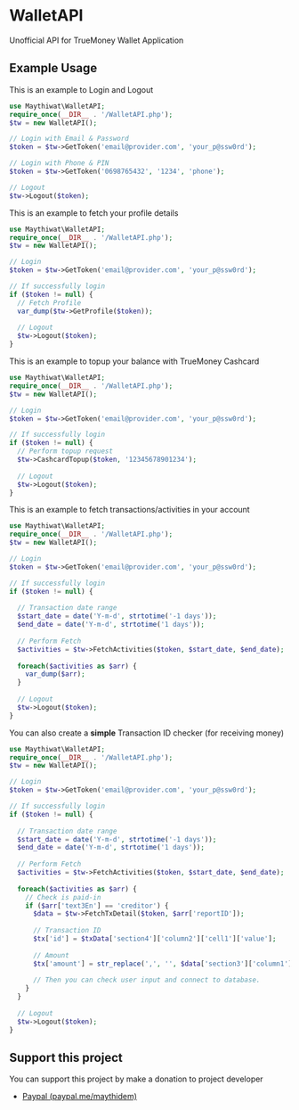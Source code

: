 # WalletAPI
Unofficial API for TrueMoney Wallet Application

## Example Usage
This is an example to Login and Logout
```php
use Maythiwat\WalletAPI;
require_once(__DIR__ . '/WalletAPI.php');
$tw = new WalletAPI();

// Login with Email & Password
$token = $tw->GetToken('email@provider.com', 'your_p@ssw0rd');

// Login with Phone & PIN
$token = $tw->GetToken('0698765432', '1234', 'phone');

// Logout
$tw->Logout($token);
```

This is an example to fetch your profile details
```php
use Maythiwat\WalletAPI;
require_once(__DIR__ . '/WalletAPI.php');
$tw = new WalletAPI();

// Login
$token = $tw->GetToken('email@provider.com', 'your_p@ssw0rd');

// If successfully login
if ($token != null) {
  // Fetch Profile
  var_dump($tw->GetProfile($token));
  
  // Logout
  $tw->Logout($token);
}
```

This is an example to topup your balance with TrueMoney Cashcard
```php
use Maythiwat\WalletAPI;
require_once(__DIR__ . '/WalletAPI.php');
$tw = new WalletAPI();

// Login
$token = $tw->GetToken('email@provider.com', 'your_p@ssw0rd');

// If successfully login
if ($token != null) {
  // Perform topup request
  $tw->CashcardTopup($token, '12345678901234');
  
  // Logout
  $tw->Logout($token);
}
```

This is an example to fetch transactions/activities in your account
```php
use Maythiwat\WalletAPI;
require_once(__DIR__ . '/WalletAPI.php');
$tw = new WalletAPI();

// Login
$token = $tw->GetToken('email@provider.com', 'your_p@ssw0rd');

// If successfully login
if ($token != null) {
  
  // Transaction date range
  $start_date = date('Y-m-d', strtotime('-1 days'));
  $end_date = date('Y-m-d', strtotime('1 days'));
  
  // Perform Fetch
  $activities = $tw->FetchActivities($token, $start_date, $end_date);
  
  foreach($activities as $arr) {
    var_dump($arr);
  }
  
  // Logout
  $tw->Logout($token);
}
```

You can also create a **simple** Transaction ID checker (for receiving money)
```php
use Maythiwat\WalletAPI;
require_once(__DIR__ . '/WalletAPI.php');
$tw = new WalletAPI();

// Login
$token = $tw->GetToken('email@provider.com', 'your_p@ssw0rd');

// If successfully login
if ($token != null) {
  
  // Transaction date range
  $start_date = date('Y-m-d', strtotime('-1 days'));
  $end_date = date('Y-m-d', strtotime('1 days'));
  
  // Perform Fetch
  $activities = $tw->FetchActivities($token, $start_date, $end_date);
  
  foreach($activities as $arr) {
    // Check is paid-in
    if ($arr['text3En'] == 'creditor') {
      $data = $tw->FetchTxDetail($token, $arr['reportID']);
      
      // Transaction ID
      $tx['id'] = $txData['section4']['column2']['cell1']['value'];
      
      // Amount
      $tx['amount'] = str_replace(',', '', $data['section3']['column1']['cell1']['value']);
      
      // Then you can check user input and connect to database.
    }
  }
  
  // Logout
  $tw->Logout($token);
}
```

## Support this project
You can support this project by make a donation to project developer
- [Paypal (paypal.me/maythidem)](https://www.paypal.me/maythidem)
